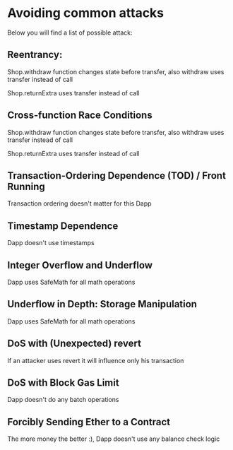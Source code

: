 # Avoiding common attacks

Below you  will find a list of possible attack:

## Reentrancy:
Shop.withdraw function changes state before transfer, also withdraw uses
transfer instead of call

Shop.returnExtra uses transfer instead of call

## Cross-function Race Conditions
Shop.withdraw function changes state before transfer, also withdraw uses
transfer instead of call

Shop.returnExtra uses transfer instead of call

## Transaction-Ordering Dependence (TOD) / Front Running
Transaction ordering doesn't matter for this Dapp

## Timestamp Dependence
Dapp doesn't use timestamps

## Integer Overflow and Underflow
Dapp uses SafeMath for all math operations

## Underflow in Depth: Storage Manipulation
Dapp uses SafeMath for all math operations

## DoS with (Unexpected) revert
If an attacker uses revert it will influence only his transaction

## DoS with Block Gas Limit
Dapp doesn't do any batch operations

## Forcibly Sending Ether to a Contract
The more money the better :), Dapp doesn't use any balance check logic
